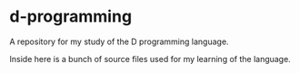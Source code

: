 # d-programming
A repository for my study of the D programming language.

Inside here is a bunch of source files used for my learning of the language.
